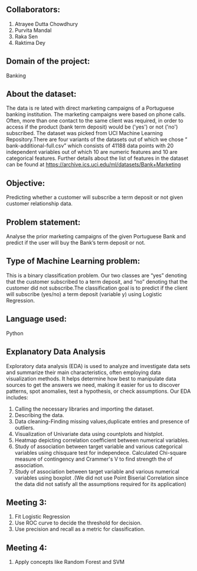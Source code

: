 ## Collaborators:
1. Atrayee Dutta Chowdhury
2. Purvita Mandal
3. Raka Sen
4. Raktima Dey
## Domain of the project:
 Banking
 ## About the dataset:
The data is re lated with direct marketing campaigns of a Portuguese banking institution. The marketing campaigns were based on phone calls. Often, more than one contact to the same client was required, in order to access if the product (bank term deposit) would be ('yes') or not ('no') subscribed.
The dataset was picked from UCI Machine Learning Repository.There are four variants of the datasets out of which we chose “ bank-additional-full.csv” which consists of 41188 data points with 20 independent variables out of which 10 are numeric features and 10 are categorical features. Further details about the list of features in the dataset can be found at https://archive.ics.uci.edu/ml/datasets/Bank+Marketing
## Objective:
Predicting whether a customer will subscribe a term deposit or not given customer relationship data.
## Problem statement: 
 Analyse the  prior marketing campaigns of the given Portuguese Bank and predict if the user will buy the Bank’s term deposit or not.
## Type of Machine Learning problem:
This is a binary classification problem. Our two classes are “yes” denoting that the customer subscribed to a term deposit, and “no” denoting that the customer did not subscribe.The classification goal is to predict if the client will subscribe (yes/no) a term deposit (variable y) using Logistic Regression.
## Language used:
Python
## Explanatory Data Analysis
Exploratory data analysis (EDA) is used to analyze and investigate data sets and summarize their main characteristics, often employing data visualization methods. It helps determine how best to manipulate data sources to get the answers we need, making it easier for us to discover patterns, spot anomalies, test a hypothesis, or check assumptions.
Our EDA includes:
1) Calling the necessary libraries and importing the dataset.
2) Describing the data.
3) Data cleaning-Finding missing values,duplicate entries and presence of outliers.
4) Visualization of Univariate data using countplots and histplot.
5) Heatmap depicting correlation coefficient between numerical variables.
6) Study of association between target variable and various categorical variables using chisquare test for independece. Calculated Chi-square measure of contingency and Crammer's V to find strength the of association. 
7) Study of association between target variable and various numerical variables using boxplot .(We did not use Point Biserial Correlation since the data did not satisfy all the assumptions required for its application)
## Meeting 3: 
1) Fit Logistic Regression 
2) Use ROC curve to decide the threshold for decision.
3) Use precision and recall as a metric for classification.
## Meeting 4:
 1) Apply concepts like Random Forest and  SVM 
 
